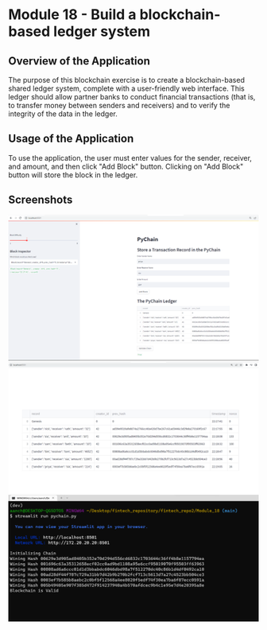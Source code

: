 # Module 18 - Build a blockchain-based ledger system

## Overview of the Application

The purpose of this blockchain exercise is to create a blockchain-based shared ledger system, complete with a user-friendly web interface. This ledger should allow partner banks to conduct financial transactions (that is, to transfer money between senders and receivers) and to verify the integrity of the data in the ledger.


## Usage of the Application

To use the application, the user must enter values for the sender, receiver, and amount, and then click "Add Block" button. Clicking on "Add Block" button will store the block in the ledger.


## Screenshots


![Streamlit_Application](images\streamlit_application_screenshot.png)
![Transaction_Details](images\transaction_details.png)
![Gitbash](images\git_bash_screenshot.png)

